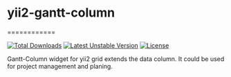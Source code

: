 # yii2-gantt-column
============

[![Total Downloads](https://poser.pugx.org/rottriges/yii2-gantt/downloads)](https://packagist.org/packages/rottriges/yii2-gantt)
[![Latest Unstable Version](https://poser.pugx.org/rottriges/yii2-gantt/v/unstable)](https://packagist.org/packages/rottriges/yii2-gantt)
[![License](https://poser.pugx.org/rottriges/yii2-gantt/license)](https://packagist.org/packages/rottriges/yii2-gantt)

Gantt-Column widget for yii2 grid extends the data column. It could be used for project management and planing.
